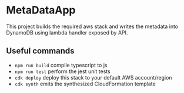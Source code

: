 # MetaDataApp

This project builds the required aws stack and writes the metadata into DynamoDB using lambda handler exposed by API.

## Useful commands

* `npm run build`   compile typescript to js
* `npm run test`    perform the jest unit tests
* `cdk deploy`      deploy this stack to your default AWS account/region
* `cdk synth`       emits the synthesized CloudFormation template
